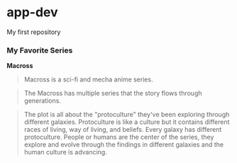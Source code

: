 # app-dev
My first repository

### My Favorite Series

**Macross**
> Macross is a sci-fi and mecha anime series.

> The Macross has multiple series that the story flows through generations.

> The plot is all about the "protoculture" they've been exploring through different galaxies. Protoculture is like a culture but it contains different races of living, way of living, and beliefs. Every galaxy has different protoculture. People or humans are the center of the series, they explore and evolve through the findings in different galaxies and the human culture is advancing.
